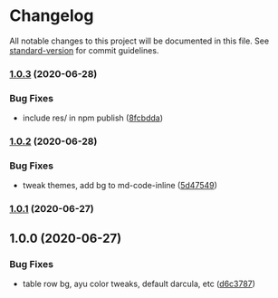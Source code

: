 # Changelog

All notable changes to this project will be documented in this file. See [standard-version](https://github.com/conventional-changelog/standard-version) for commit guidelines.

### [1.0.3](https://github.com/f3rno/server-markdown-it-template-default/compare/v1.0.2...v1.0.3) (2020-06-28)


### Bug Fixes

* include res/ in npm publish ([8fcbdda](https://github.com/f3rno/server-markdown-it-template-default/commit/8fcbddac7dc917e26c8e894960ca69976cba17f4))

### [1.0.2](https://github.com/f3rno/server-markdown-it-template-default/compare/v1.0.1...v1.0.2) (2020-06-28)


### Bug Fixes

* tweak themes, add bg to md-code-inline ([5d47549](https://github.com/f3rno/server-markdown-it-template-default/commit/5d47549a2966149eb05446701a5998e2d443f867))

### [1.0.1](https://github.com/f3rno/server-markdown-it-template-default/compare/v1.0.0...v1.0.1) (2020-06-27)

## 1.0.0 (2020-06-27)


### Bug Fixes

* table row bg, ayu color tweaks, default darcula, etc ([d6c3787](https://github.com/f3rno/server-markdown-it-template-default/commit/d6c3787f0d9f360c3cc14ba1316eb8de0c9c580e))

